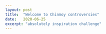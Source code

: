 ```yaml
---
layout: post
title:  "Welcome to Chinmoy controversies"
date:   2020-06-25
excerpt: "absolutely inspiration challenge"
---
```

